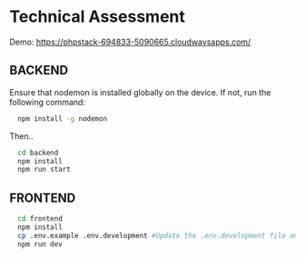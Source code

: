 
# Technical Assessment

Demo: https://phpstack-694833-5090665.cloudwaysapps.com/


## BACKEND

Ensure that nodemon is installed globally on the device. If not, run the following command:

```bash
  npm install -g nodemon
```
Then..

```bash
  cd backend
  npm install
  npm run start
```
## FRONTEND

```bash
  cd frontend
  npm install
  cp .env.example .env.development #Update the .env.development file and modify the VITE_API_URL variable if necessary to point to the appropriate backend.
  npm run dev 
```
